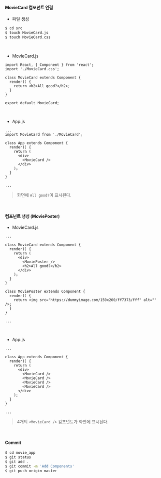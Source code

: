 #### MovieCard 컴포넌트 연결

- 파일 생성

```bash
$ cd src
$ touch MovieCard.js
$ touch MovieCard.css
```

<br>

- MovieCard.js

```react
import React, { Component } from 'react';
import './MovieCard.css';

class MovieCard extends Component {
  render() {
    return <h2>All good?</h2>;
  }
}

export default MovieCard;
```

<br>

- App.js

```react
...
import MovieCard from './MovieCard';

class App extends Component {
  render() {
    return (
      <div>
        <MovieCard />
      </div>
    );
  }
}

...
```

> 화면에 `All good?`이 표시된다.

<br>

#### 컴포넌트 생성 (MoviePoster)

- MovieCard.js

```react
...

class MovieCard extends Component {
  render() {
    return (
      <div>
        <MoviePoster />
        <h2>All good?</h2>
      </div>
    );
  }
}

class MoviePoster extends Component {
  render() {
    return <img src="https://dummyimage.com/150x200/ff7373/fff" alt="" />;
  }
}

...
```

<br>

- App.js

```react
...

class App extends Component {
  render() {
    return (
      <div>
        <MovieCard />
        <MovieCard />
        <MovieCard />
        <MovieCard />
      </div>
    );
  }
}

...
```

> 4개의 `<MovieCard />` 컴포넌트가 화면에 표시된다.

<br>

#### Commit

```bash
$ cd movie_app
$ git status
$ git add .
$ git commit -m 'Add Components'
$ git push origin master
```

<br>

<br>